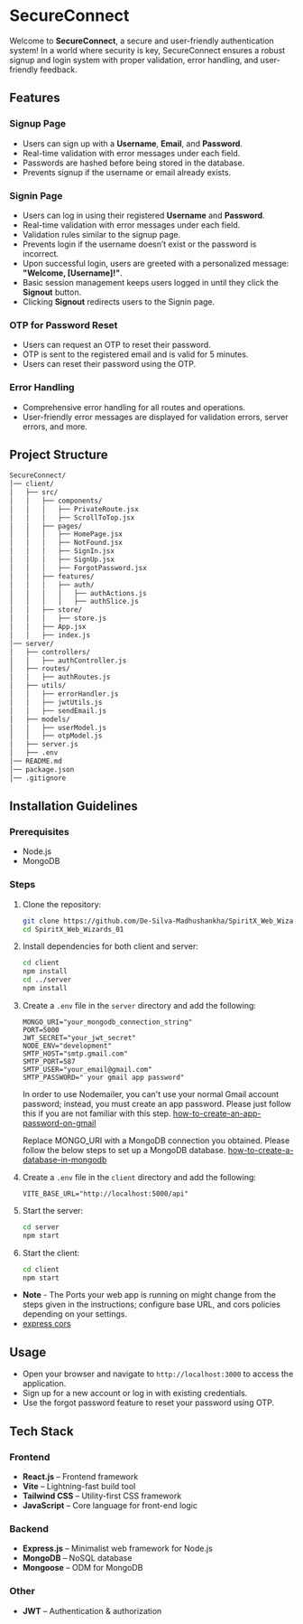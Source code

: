 # SecureConnect

Welcome to **SecureConnect**, a secure and user-friendly authentication system! In a world where security is key, SecureConnect ensures a robust signup and login system with proper validation, error handling, and user-friendly feedback.

## Features

### Signup Page

- Users can sign up with a **Username**, **Email**, and **Password**.
- Real-time validation with error messages under each field.
- Passwords are hashed before being stored in the database.
- Prevents signup if the username or email already exists.

### Signin Page

- Users can log in using their registered **Username** and **Password**.
- Real-time validation with error messages under each field.
- Validation rules similar to the signup page.
- Prevents login if the username doesn’t exist or the password is incorrect.
- Upon successful login, users are greeted with a personalized message: **"Welcome, [Username]!"**.
- Basic session management keeps users logged in until they click the **Signout** button.
- Clicking **Signout** redirects users to the Signin page.

### OTP for Password Reset

- Users can request an OTP to reset their password.
- OTP is sent to the registered email and is valid for 5 minutes.
- Users can reset their password using the OTP.

### Error Handling

- Comprehensive error handling for all routes and operations.
- User-friendly error messages are displayed for validation errors, server errors, and more.

## Project Structure

```bash
SecureConnect/
│── client/
│   ├── src/
│   │   ├── components/
│   │   │   ├── PrivateRoute.jsx
│   │   │   ├── ScrollToTop.jsx
│   │   ├── pages/
│   │   │   ├── HomePage.jsx
│   │   │   ├── NotFound.jsx
│   │   │   ├── SignIn.jsx
│   │   │   ├── SignUp.jsx
│   │   │   ├── ForgotPassword.jsx
│   │   ├── features/
│   │   │   ├── auth/
│   │   │   │   ├── authActions.js
│   │   │   │   ├── authSlice.js
│   │   ├── store/
│   │   │   ├── store.js
│   │   ├── App.jsx
│   │   ├── index.js
│── server/
│   ├── controllers/
│   │   ├── authController.js
│   ├── routes/
│   │   ├── authRoutes.js
│   ├── utils/
│   │   ├── errorHandler.js
│   │   ├── jwtUtils.js
│   │   ├── sendEmail.js
│   ├── models/
│   │   ├── userModel.js
│   │   ├── otpModel.js
│   ├── server.js
│   ├── .env
│── README.md
│── package.json
│── .gitignore
```

## Installation Guidelines

### Prerequisites

- Node.js
- MongoDB

### Steps

1. Clone the repository:
    ```bash
    git clone https://github.com/De-Silva-Madhushankha/SpiritX_Web_Wizards_01.git
    cd SpiritX_Web_Wizards_01
    ```

2. Install dependencies for both client and server:
    ```bash
    cd client
    npm install
    cd ../server
    npm install
    ```

3. Create a `.env` file in the `server` directory and add the following:
    ```properties
    MONGO_URI="your_mongodb_connection_string"
    PORT=5000
    JWT_SECRET="your_jwt_secret"
    NODE_ENV="development"
    SMTP_HOST="smtp.gmail.com"
    SMTP_PORT=587
    SMTP_USER="your_email@gmail.com"
    SMTP_PASSWORD=" your gmail app password"
    ```

    In order to use Nodemailer, you can't use your normal Gmail account password; instead, you must create an app password.
    Please just follow this if you are not familiar with this step.
    <a  href=https://bestsoftware.medium.com/how-to-create-an-app-password-on-gmail-e00eff3af4e0> how-to-create-an-app-password-on-gmail </a>

    Replace MONGO_URI with a MongoDB connection you obtained.
    Please follow the below steps to set up a MongoDB database.
    <a href = https://www.mongodb.com/resources/products/fundamentals/create-database > how-to-create-a-database-in-mongodb </a>
   
    
5. Create a `.env` file in the `client` directory and add the following:
    ```properties
    VITE_BASE_URL="http://localhost:5000/api"
    ```
6. Start the server:
    ```bash
    cd server
    npm start
    ```
    
7. Start the client:
    ```bash
    cd client
    npm start
    ```
      
- **Note** - The Ports your web app is running on might change from the steps given in the instructions; configure base URL, and cors policies depending on your settings.
-  [express cors](https://expressjs.com/en/resources/middleware/cors.html)
## Usage

- Open your browser and navigate to `http://localhost:3000` to access the application.
- Sign up for a new account or log in with existing credentials.
- Use the forgot password feature to reset your password using OTP.



## Tech Stack  

### Frontend  
-  **React.js** – Frontend framework  
-  **Vite** – Lightning-fast build tool  
-  **Tailwind CSS** – Utility-first CSS framework  
-  **JavaScript** – Core language for front-end logic  

### Backend  
-  **Express.js** – Minimalist web framework for Node.js  
-  **MongoDB** – NoSQL database  
-  **Mongoose** – ODM for MongoDB  

### Other  
-  **JWT** – Authentication & authorization  






